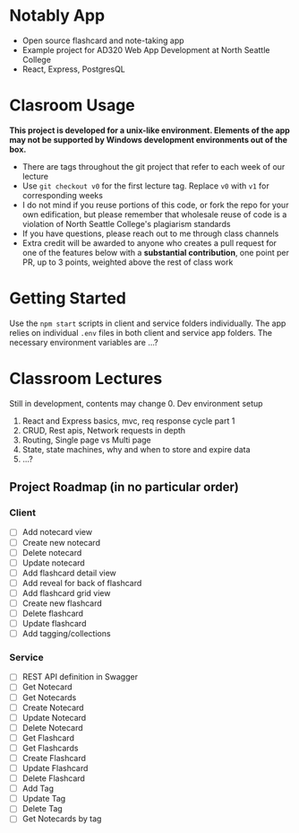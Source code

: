 # Notably App
* Open source flashcard and note-taking app
* Example project for AD320 Web App Development at North Seattle College
* React, Express, PostgresQL

# Clasroom Usage
**This project is developed for a unix-like environment. Elements of the app may not be supported by Windows development environments out of the box.**
* There are tags throughout the git project that refer to each week of our lecture
* Use `git checkout v0` for the first lecture tag. Replace `v0` with `v1` for corresponding weeks
* I do not mind if you reuse portions of this code, or fork the repo for your own edification, but please remember that wholesale reuse of code is a violation of North Seattle College's plagiarism standards
* If you have questions, please reach out to me through class channels
* Extra credit will be awarded to anyone who creates a pull request for one of the features below with a **substantial contribution**, one point per PR, up to 3 points, weighted above the rest of class work

# Getting Started
Use the `npm start` scripts in client and service folders individually. The app relies on individual `.env` files in both client and service app folders. The necessary environment variables are ...?

# Classroom Lectures
Still in development, contents may change
0. Dev environment setup
1. React and Express basics, mvc, req response cycle part 1
2. CRUD, Rest apis, Network requests in depth
3. Routing, Single page vs Multi page
4. State, state machines, why and when to store and expire data
5. ...?

## Project Roadmap (in no particular order)
### Client
- [ ] Add notecard view
- [ ] Create new notecard
- [ ] Delete notecard
- [ ] Update notecard
- [ ] Add flashcard detail view
- [ ] Add reveal for back of flashcard
- [ ] Add flashcard grid view 
- [ ] Create new flashcard
- [ ] Delete flashcard
- [ ] Update flashcard
- [ ] Add tagging/collections

### Service
- [ ] REST API definition in Swagger
- [ ] Get Notecard
- [ ] Get Notecards
- [ ] Create Notecard
- [ ] Update Notecard
- [ ] Delete Notecard
- [ ] Get Flashcard
- [ ] Get Flashcards
- [ ] Create Flashcard
- [ ] Update Flashcard
- [ ] Delete Flashcard
- [ ] Add Tag
- [ ] Update Tag
- [ ] Delete Tag
- [ ] Get Notecards by tag